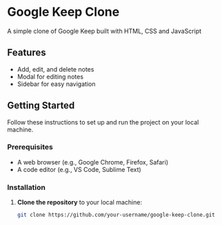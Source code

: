# Google Keep Clone

A simple clone of Google Keep built with HTML, CSS and JavaScript

## Features

- Add, edit, and delete notes
- Modal for editing notes
- Sidebar for easy navigation

## Getting Started

Follow these instructions to set up and run the project on your local machine.

### Prerequisites

- A web browser (e.g., Google Chrome, Firefox, Safari)
- A code editor (e.g., VS Code, Sublime Text)

### Installation

1. **Clone the repository** to your local machine:
   ```bash
   git clone https://github.com/your-username/google-keep-clone.git
   ```
